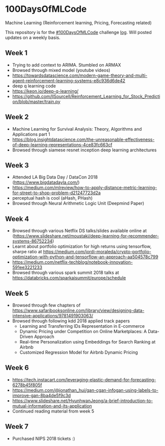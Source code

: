 # 100DaysOfMLCode
Machine Learning (Reinforcement learning, Pricing, Forecasting related)

This repository is for the [#100DaysOfMLCode](https://www.youtube.com/watch?v=cuQMBj1cWPo&t=0s) challenge [log](https://github.com/llSourcell/100_Days_of_ML_Code). Will posted updates on a weekly basis.

## Week 1
- Trying to add context to ARIMA. Stumbled on ARMAX
- Browsed through mixed model (youtube videos)
- https://towardsdatascience.com/modern-game-theory-and-multi-agent-reinforcement-learning-systems-e8c936d6de42
- deep q learning code
- https://keon.io/deep-q-learning/
- https://github.com/llSourcell/Reinforcement_Learning_for_Stock_Prediction/blob/master/train.py

## Week 2
- Machine Learning for Survival Analysis: Theory, Algorithms and Applications part 1
- https://blog.insightdatascience.com/the-unreasonable-effectiveness-of-deep-learning-representations-4ce83fc663cf
- Browsed through siamese resnet inception deep learning architectures

## Week 3
- Attended LA Big Data Day / DataCon 2018 (https://www.bigdatadayla.com/)
- https://medium.com/mlreview/how-to-apply-distance-metric-learning-for-street-to-shop-problem-d21247723d2a
- perceptual hash is cool (aHash, PHash)
- Browsed through Neural Arithmetic Logic Unit (Deepmind Paper)

## Week 4
- Browsed through various Netflix DS talks/slides available online at (https://www.slideshare.net/moustaki/deep-learning-for-recommender-systems-86752234)
- Learnt about portfolio optimization for high returns using tensorflow, sharpe ratio at https://medium.com/jordi-moraleda/crypto-portfolio-optimization-with-python-and-tensorflow-an-approach-aa504578c799
- https://medium.com/netflix-techblog/notebook-innovation-591ee3221233
- Browsed through various spark summit 2018 talks at https://databricks.com/sparkaisummit/europe/schedule

## Week 5
- Browsed through few chapters of https://www.safaribooksonline.com/library/view/designing-data-intensive-applications/9781491903063/
- Browsed through following kdd 2018 applied track papers
	- Learning and Transferring IDs Representation in E-commerce
	- Dynamic Pricing under Competition on Online Marketplaces: A Data-Driven Approach
  - Real-time Personalization using Embeddings for Search Ranking at Airbnb
  - Customized Regression Model for Airbnb Dynamic Pricing

## Week 6
- https://tech.instacart.com/leveraging-elastic-demand-for-forecasting-6278b45f805f
- https://medium.com/@jonathan_hui/gan-cgan-infogan-using-labels-to-improve-gan-8ba4de5f9c3d
- https://www.slideshare.net/HyunhwanJeong/a-brief-introduction-to-mutual-information-and-its-application
- Continued reading material from week 5

## Week 7
- Purchased NIPS 2018 tickets :)
